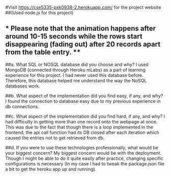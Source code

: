 #Visit https://cse5335-pxk0938-2.herokuapp.com/ for the project website
##(Used node.js for this project)
## * **Please note that the animation happens after around 10-15 seconds while the rows start disappearing (fading out) after 20 records apart from the table entry.** **

##a. What SQL or NOSQL database did you choose and why?
I used MongoDB (connected through Heroku mLabs)  as a part of learning experience for this project. I had never used this database before. 
Therefore, this database helped me understand the way the NoSQL databases work.

##b. What aspect of the implementation did you find easy, if any, and why?
I found the connection to database easy due to my previous experience in db connections.

##c. What aspect of the implementation did you find hard, if any, and why?
I had difficulty in getting more than one record onto the webpage at once. This was due to the fact that though there is a loop implemented in the frontend, the api call function had its DB closed after each iteration which caused the entries not to get retrieved from db.

##d. If you were to use these technologies professionally, what would be your biggest concern?
My biggest concern would be with the deployment. Though I might be able to do it quite easily after practice, changing specific configurations is necessary (In my case I had to tweak the package.json file a bit to get the heroku app up and running).

